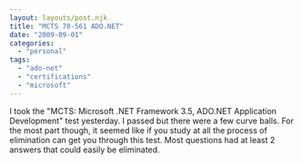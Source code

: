 ```yaml
---
layout: layouts/post.njk
title: "MCTS 70-561 ADO.NET"
date: "2009-09-01"
categories: 
  - "personal"
tags: 
  - "ado-net"
  - "certifications"
  - "microsoft"
---
```


I took the "MCTS: Microsoft .NET Framework 3.5, ADO.NET Application Development" test yesterday. I passed but there were a few curve balls. For the most part though, it seemed like if you study at all the process of elimination can get you through this test. Most questions had at least 2 answers that could easily be eliminated.
